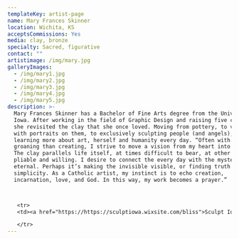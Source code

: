 ```yaml
---
templateKey: artist-page
name: Mary Frances Skinner
location: Wichita, KS
acceptsCommissions: Yes
media: clay, bronze
specialty: Sacred, figurative
contact: ""
artistimage: /img/mary.jpg
galleryImages:
  - /img/mary1.jpg
  - /img/mary2.jpg
  - /img/mary3.jpg
  - /img/mary4.jpg
  - /img/mary5.jpg
description: >-
  Mary Frances Skinner has a Bachelor of Fine Arts degree from the University of
  Iowa. After working in the field of Graphic Design and raising five children,
  she revisited the clay that she once loved. Moving from pottery, to vessels
  with portraits on them, to exclusively sculpting people (and angels), she is
  learning more about art, herself and humanity every day. “Often with more
  groaning than creating, I strive to move a vision from my heart into the clay.
  The clay parallels life itself, at times difficult to bear, at other times,
  pliable and willing. I desire to connect the every day with the mystery of the
  eternal. Perhaps it’s making the invisible visible, or finding truth in
  simplicity. As a Catholic artist, my instinct is to echo creation,
  incarnation, love, and God. In this way, my work becomes a prayer.”



   <tr>  
   <td><a href="https://https://sculptiowa.wixsite.com/bliss">Sculpt Iowa</a></td>

   </tr>
---
```

